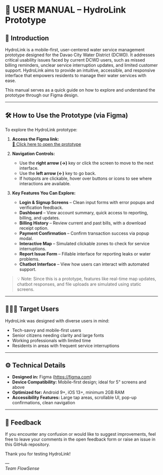 # 🧭 USER MANUAL – HydroLink Prototype

## 📌 Introduction

HydroLink is a mobile-first, user-centered water service management prototype designed for the Davao City Water District (DCWD). It addresses critical usability issues faced by current DCWD users, such as missed billing reminders, unclear service interruption updates, and limited customer support. HydroLink aims to provide an intuitive, accessible, and responsive interface that empowers residents to manage their water services with ease.

This manual serves as a quick guide on how to explore and understand the prototype through our Figma design.

---

## 🛠️ How to Use the Prototype (via Figma)

To explore the HydroLink prototype:

1. **Access the Figma link:**  
   [🔗 Click here to open the prototype](https://www.figma.com/design/mXGtFkhK8MgDcnwCn7ghDr/Water-Billing-System?node-id=0-1&t=uMbruyf3u1R8OEdP-1)

2. **Navigation Controls:**
   - Use the **right arrow (→)** key or click the screen to move to the next interface.
   - Use the **left arrow (←)** key to go back.
   - If hotspots are clickable, hover over buttons or icons to see where interactions are available.

3. **Key Features You Can Explore:**
   - **Login & Signup Screens** – Clean input forms with error popups and verification feedback.
   - **Dashboard** – View account summary, quick access to reporting, billing, and updates.
   - **Billing History** – Review current and past bills, with a download receipt option.
   - **Payment Confirmation** – Confirm transaction success via popup modal.
   - **Interactive Map** – Simulated clickable zones to check for service interruptions.
   - **Report Issue Form** – Fillable interface for reporting leaks or water problems.
   - **Chatbot Interface** – View how users can interact with automated support.

> 💡 Note: Since this is a prototype, features like real-time map updates, chatbot responses, and file uploads are simulated using static screens.

---

## 👨‍👩‍👧 Target Users

HydroLink was designed with diverse users in mind:
- Tech-savvy and mobile-first users
- Senior citizens needing clarity and large fonts
- Working professionals with limited time
- Residents in areas with frequent service interruptions

---

## ⚙️ Technical Details

- **Designed in:** Figma (https://figma.com)
- **Device Compatibility:** Mobile-first design; ideal for 5" screens and above
- **Optimized for:** Android 9+, iOS 13+, minimum 2GB RAM
- **Accessibility Features:** Large tap areas, scrollable UI, pop-up confirmations, clean navigation

---

## 📩 Feedback

If you encounter any confusion or would like to suggest improvements, feel free to leave your comments in the open feedback form or raise an issue in this GitHub repository.

Thank you for testing HydroLink!

—  
*Team FlowSense*  
